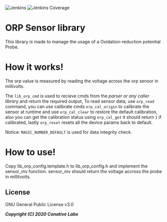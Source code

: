 ![Jenkins](https://img.shields.io/jenkins/build?jobUrl=https%3A%2F%2Fbuild.conativelabs.com%2Fjob%2Fsensor-lib-orp%2Fjob%2Fmaster&style=plastic)
![Jenkins Coverage](https://img.shields.io/jenkins/coverage/cobertura?jobUrl=https%3A%2F%2Fbuild.conativelabs.com%2Fjob%2Fsensor-lib-orp%2Fjob%2Fmaster%2F&style=plastic)
# ORP Sensor library
This library is made to manage the usage of a Oxidation-reduction potential Probe.

# How it works!
The orp value is measured by reading the voltage across the orp sensor in millivolts.

The `lib_orp_cmd` is used to recieve cmds from the *parser or any caller library* and return the required output, To read sensor data, use `orp_read` command, you can use calibrate cmds `orp_cal_origin` to calibrate the sensor at runtime and use `orp_cal_clear` to restore the default calibration, also you can get the calibration status using `orp_cal_get` it should return `1` if calibrated, lastly `orp_reset` resets all the device params back to default.

Notice: `MAGIC_NUMBER_DEFAULT` is used for data integrity check.

# How to use!
Copy lib_orp_config.template.h to lib_orp_config.h and implement the sensor_mv function.
sensor_mv should return the voltage accross the probe in millitvolts.

License
----

GNU General Public License v3.0

***Copyright (C) 2020 Conative Labs***
